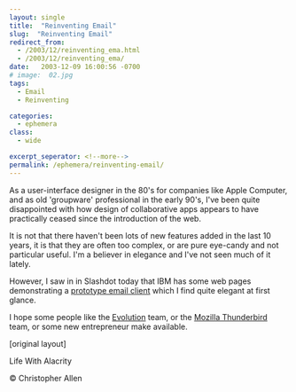 ```yaml
---
layout: single
title:  "Reinventing Email"
slug:  "Reinventing Email"
redirect_from:
  - /2003/12/reinventing_ema.html
  - /2003/12/reinventing_ema/
date:   2003-12-09 16:00:56 -0700
# image:  02.jpg
tags: 
  - Email
  - Reinventing

categories:
  - ephemera
class:
  - wide

excerpt_seperator: <!--more-->
permalink: /ephemera/reinventing-email/
---
```


As a user-interface designer in the 80's for companies like Apple Computer, and as old 'groupware' professional in the early 90's, I've been quite disappointed with how design of collaborative apps appears to have practically ceased since the introduction of the web.

It is not that there haven't been lots of new features added in the last 10 years, it is that they are often too complex, or are pure eye-candy and not particular useful. I'm a believer in elegance and I've not seen much of it lately.

However, I saw in in Slashdot today that IBM has some web pages demonstrating a [prototype email client](https://web.archive.org/web/20060718092649/http://www.research.ibm.com/remail/index.html) which I find quite elegant at first glance.

I hope some people like the [Evolution](http://www.gnome.org/projects/evolution/) team, or the [Mozilla Thunderbird](http://www.mozilla.org/products/thunderbird/) team, or some new entrepreneur make available.

[original layout]

Life With Alacrity

© Christopher Allen